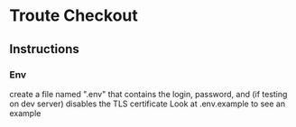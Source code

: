 # Troute Checkout

## Instructions

### Env
create a file named ".env" that contains the login, password, and (if testing on dev server) disables the TLS certificate
Look at .env.example to see an example